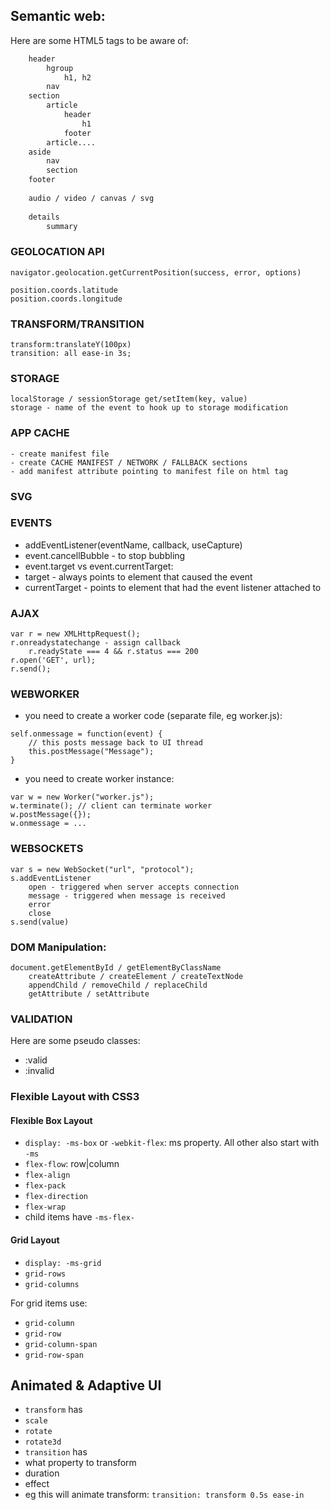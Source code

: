 ## Semantic web:

Here are some HTML5 tags to be aware of:

```html
	header
		hgroup
			h1, h2
		nav
	section
		article
			header
				h1
			footer
		article....
	aside
		nav
		section
	footer
	
	audio / video / canvas / svg
	
	details
		summary
```

### GEOLOCATION API

	navigator.geolocation.getCurrentPosition(success, error, options)
	
	position.coords.latitude
	position.coords.longitude
		
### TRANSFORM/TRANSITION	

	transform:translateY(100px)
	transition: all ease-in 3s;

### STORAGE
	localStorage / sessionStorage get/setItem(key, value)
	storage - name of the event to hook up to storage modification
	
### APP CACHE
	- create manifest file
	- create CACHE MANIFEST / NETWORK / FALLBACK sections 
	- add manifest attribute pointing to manifest file on html tag

### SVG

### EVENTS

- addEventListener(eventName, callback, useCapture)
- event.cancellBubble - to stop bubbling
- event.target vs event.currentTarget:
 - target - always points to element that caused the event 
 - currentTarget - points to element that had the event listener attached to
	
### AJAX

	var r = new XMLHttpRequest();
	r.onreadystatechange - assign callback
		r.readyState === 4 && r.status === 200
	r.open('GET', url);
	r.send();

### WEBWORKER

- you need to create a worker code (separate file, eg worker.js):

```
self.onmessage = function(event) {
	// this posts message back to UI thread
	this.postMessage("Message"); 
}
```

- you need to create worker instance:

```
var w = new Worker("worker.js");
w.terminate(); // client can terminate worker
w.postMessage({});
w.onmessage = ...
```

### WEBSOCKETS

	var s = new WebSocket("url", "protocol");
	s.addEventListener
		open - triggered when server accepts connection
		message - triggered when message is received
		error
		close
	s.send(value)
	
### DOM Manipulation:
	document.getElementById / getElementByClassName
		createAttribute / createElement / createTextNode
		appendChild / removeChild / replaceChild
		getAttribute / setAttribute
		
### VALIDATION

Here are some pseudo classes:

- :valid
- :invalid

### Flexible Layout with CSS3

#### Flexible Box Layout

- ```display: -ms-box```	 or ```-webkit-flex```: ms property. All other also start with ```-ms```
 - ```flex-flow```: row|column
 - ```flex-align```
 - ```flex-pack```
 - ```flex-direction```
 - ```flex-wrap```
- child items have ```-ms-flex-```

#### Grid Layout

- ```display: -ms-grid```
 - ```grid-rows```
 - ```grid-columns```

For grid items use:

- ```grid-column```
- ```grid-row```
- ```grid-column-span```
- ```grid-row-span```

## Animated & Adaptive UI

- ```transform``` has
 - ```scale```
 - ```rotate```
 - ```rotate3d```
- ```transition``` has
 - what property to transform
 - duration
 - effect
 - eg this will animate transform: ```transition: transform 0.5s ease-in```